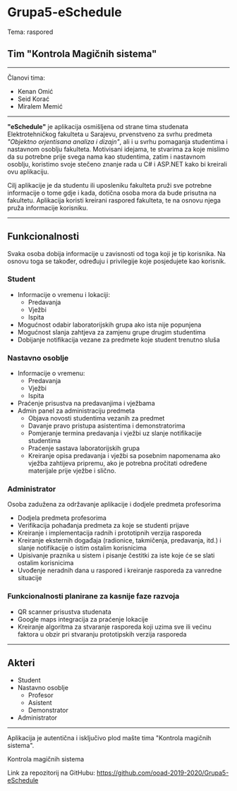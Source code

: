 # Grupa5-eSchedule
Tema: raspored

## Tim "Kontrola Magičnih sistema"
-----
Članovi tima:
- Kenan Omić
- Seid Korać
- Miralem Memić

-------------------------------------------------------------------------------

**"eSchedule"** je aplikacija osmišljena od strane tima studenata Elektrotehničkog fakulteta u Sarajevu, prvenstveno za svrhu predmeta *"Objektno orjentisana analiza i dizajn"*, ali i u svrhu pomaganja studentima i nastavnom osoblju fakulteta. Motivisani idejama, te stvarima za koje mislimo da su potrebne prije svega nama kao studentima, zatim i nastavnom osoblju, koristimo svoje stečeno znanje rada u C# i ASP.NET kako bi kreirali ovu aplikaciju.

Cilj aplikacije je da studentu ili uposleniku fakulteta pruži sve potrebne informacije o tome gdje i kada, dotična osoba mora da bude prisutna na fakultetu. Aplikacija koristi kreirani raspored fakulteta, te na osnovu njega pruža informacije korisniku.

-------------------------------------------------------------------------------

## Funkcionalnosti

Svaka osoba dobija informacije u zavisnosti od toga koji je tip korisnika. Na osnovu toga se također, određuju i privilegije koje posjedujete kao korisnik.

### Student
- Informacije o vremenu i lokaciji:
  - Predavanja
  - Vježbi
  - Ispita
- Mogućnost odabir laboratorijskih grupa ako ista nije popunjena
- Mogućnost slanja zahtjeva za zamjenu grupe drugim studentima
- Dobijanje notifikacija vezane za predmete koje student trenutno sluša

### Nastavno osoblje
- Informacije o vremenu:
  - Predavanja
  - Vježbi
  - Ispita
- Praćenje prisustva na predavanjima i vježbama
- Admin panel za administraciju predmeta
  - Objava novosti studentima vezanih za predmet
  - Davanje pravo pristupa asistentima i demonstratorima
  - Pomjeranje termina predavanja i vježbi uz slanje notifikacije studentima
  - Praćenje sastava laboratorijskih grupa
  - Kreiranje opisa predavanja i vježbi sa posebnim napomenama ako vježba zahtijeva pripremu, ako je potrebna pročitati određene materijale prije vježbe i slično.

### Administrator
Osoba zadužena za održavanje aplikacije i dodjele predmeta profesorima
- Dodjela predmeta profesorima
- Verifikacija pohađanja predmeta za koje se studenti prijave
- Kreiranje i implementacija radnih i prototipnih verzija rasporeda
- Kreiranje eksternih događaja (radionice, takmičenja, predavanja, itd.) i slanje notifikacije o istim ostalim korisnicima
- Upisivanje praznika u sistem i pisanje čestitki za iste koje će se slati ostalim korisnicima
- Uvođenje neradnih dana u raspored i kreiranje rasporeda za vanredne situacije

### Funkcionalnosti planirane za kasnije faze razvoja
- QR scanner prisustva studenata
- Google maps integracija za praćenje lokacije
- Kreiranje algoritma za stvaranje rasporeda koji uzima sve ili većinu faktora u obzir pri stvaranju prototipskih verzija rasporeda
-------------------------------------------------------------------------------
## Akteri
- Student
- Nastavno osoblje
  - Profesor
  - Asistent
  - Demonstrator
- Administrator

---------------------------------
Aplikacija je autentična i isključivo plod mašte tima "Kontrola magičnih sistema".

Kontrola magičnih sistema

Link za repozitorij na GitHubu:
https://github.com/ooad-2019-2020/Grupa5-eSchedule

